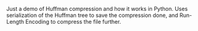 Just a demo of Huffman compression and how it works in Python. Uses serialization of the Huffman tree to save the compression done, and Run-Length Encoding to compress the file further.
